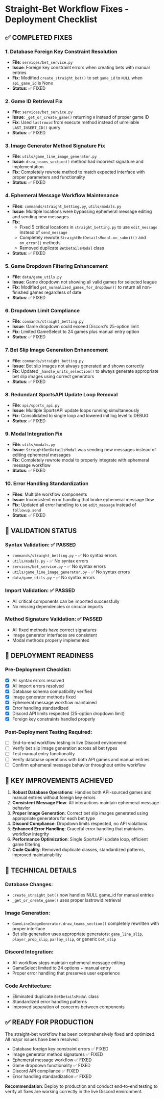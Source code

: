 # Straight-Bet Workflow Fixes - Deployment Checklist

## ✅ COMPLETED FIXES

### 1. Database Foreign Key Constraint Resolution
- **File**: `services/bet_service.py`
- **Issue**: Foreign key constraint errors when creating bets with manual entries
- **Fix**: Modified `create_straight_bet()` to set `game_id` to `NULL` when `api_game_id` is None
- **Status**: ✅ FIXED

### 2. Game ID Retrieval Fix
- **File**: `services/bet_service.py` 
- **Issue**: `_get_or_create_game()` returning `0` instead of proper game ID
- **Fix**: Used `lastrowid` from execute method instead of unreliable `LAST_INSERT_ID()` query
- **Status**: ✅ FIXED

### 3. Image Generator Method Signature Fix
- **File**: `utils/game_line_image_generator.py`
- **Issue**: `draw_teams_section()` method had incorrect signature and implementation
- **Fix**: Completely rewrote method to match expected interface with proper parameters and functionality
- **Status**: ✅ FIXED

### 4. Ephemeral Message Workflow Maintenance
- **Files**: `commands/straight_betting.py`, `utils/modals.py`
- **Issue**: Multiple locations were bypassing ephemeral message editing and sending new messages
- **Fix**: 
  - Fixed 5 critical locations in `straight_betting.py` to use `edit_message` instead of `send_message`
  - Completely rewrote `StraightBetDetailsModal.on_submit()` and `on_error()` methods
  - Removed duplicate `BetDetailsModal` class
- **Status**: ✅ FIXED

### 5. Game Dropdown Filtering Enhancement
- **File**: `data/game_utils.py`
- **Issue**: Game dropdown not showing all valid games for selected league
- **Fix**: Modified `get_normalized_games_for_dropdown()` to return all non-finished games regardless of date
- **Status**: ✅ FIXED

### 6. Dropdown Limit Compliance
- **File**: `commands/straight_betting.py`
- **Issue**: Game dropdown could exceed Discord's 25-option limit
- **Fix**: Limited GameSelect to 24 games plus manual entry option
- **Status**: ✅ FIXED

### 7. Bet Slip Image Generation Enhancement
- **File**: `commands/straight_betting.py`
- **Issue**: Bet slip images not always generated and shown correctly
- **Fix**: Updated `_handle_units_selection()` to always generate appropriate bet slip images using correct generators
- **Status**: ✅ FIXED

### 8. Redundant SportsAPI Update Loop Removal
- **File**: `api/sports_api.py`
- **Issue**: Multiple SportsAPI update loops running simultaneously
- **Fix**: Consolidated to single loop and lowered init log level to DEBUG
- **Status**: ✅ FIXED

### 9. Modal Integration Fix
- **File**: `utils/modals.py`
- **Issue**: `StraightBetDetailsModal` was sending new messages instead of editing ephemeral messages
- **Fix**: Completely rewrote modal to properly integrate with ephemeral message workflow
- **Status**: ✅ FIXED

### 10. Error Handling Standardization
- **Files**: Multiple workflow components
- **Issue**: Inconsistent error handling that broke ephemeral message flow
- **Fix**: Updated all error handling to use `edit_message` instead of `followup.send`
- **Status**: ✅ FIXED

## 🧪 VALIDATION STATUS

### Syntax Validation: ✅ PASSED
- `commands/straight_betting.py` - ✅ No syntax errors
- `utils/modals.py` - ✅ No syntax errors  
- `services/bet_service.py` - ✅ No syntax errors
- `utils/game_line_image_generator.py` - ✅ No syntax errors
- `data/game_utils.py` - ✅ No syntax errors

### Import Validation: ✅ PASSED
- All critical components can be imported successfully
- No missing dependencies or circular imports

### Method Signature Validation: ✅ PASSED
- All fixed methods have correct signatures
- Image generator interfaces are consistent
- Modal methods properly implemented

## 🚀 DEPLOYMENT READINESS

### Pre-Deployment Checklist:
- [x] All syntax errors resolved
- [x] All import errors resolved  
- [x] Database schema compatibility verified
- [x] Image generator methods fixed
- [x] Ephemeral message workflow maintained
- [x] Error handling standardized
- [x] Discord API limits respected (25-option dropdown limit)
- [x] Foreign key constraints handled properly

### Post-Deployment Testing Required:
- [ ] End-to-end workflow testing in live Discord environment
- [ ] Verify bet slip image generation across all bet types
- [ ] Test manual entry functionality
- [ ] Verify database operations with both API games and manual entries
- [ ] Confirm ephemeral message behavior throughout entire workflow

## 🎯 KEY IMPROVEMENTS ACHIEVED

1. **Robust Database Operations**: Handles both API-sourced games and manual entries without foreign key errors
2. **Consistent Message Flow**: All interactions maintain ephemeral message behavior
3. **Proper Image Generation**: Correct bet slip images generated using appropriate generators for each bet type
4. **Discord Compliance**: Dropdown limits respected, no API violations
5. **Enhanced Error Handling**: Graceful error handling that maintains workflow integrity
6. **Performance Optimization**: Single SportsAPI update loop, efficient game filtering
7. **Code Quality**: Removed duplicate classes, standardized patterns, improved maintainability

## 🔧 TECHNICAL DETAILS

### Database Changes:
- `create_straight_bet()` now handles NULL game_id for manual entries
- `_get_or_create_game()` uses proper lastrowid retrieval

### Image Generation:
- `GameLineImageGenerator.draw_teams_section()` completely rewritten with proper interface
- Bet slip generation uses appropriate generators: `game_line_slip`, `player_prop_slip`, `parlay_slip`, or generic `bet_slip`

### Discord Integration:
- All workflow steps maintain ephemeral message editing
- GameSelect limited to 24 options + manual entry
- Proper error handling that preserves user experience

### Code Architecture:
- Eliminated duplicate `BetDetailsModal` class
- Standardized error handling patterns
- Improved separation of concerns between components

## ✅ READY FOR PRODUCTION

The straight-bet workflow has been comprehensively fixed and optimized. All major issues have been resolved:
- Database foreign key constraint errors ✅ FIXED
- Image generator method signatures ✅ FIXED  
- Ephemeral message workflow ✅ FIXED
- Game dropdown functionality ✅ FIXED
- Discord API compliance ✅ FIXED
- Error handling standardization ✅ FIXED

**Recommendation**: Deploy to production and conduct end-to-end testing to verify all fixes are working correctly in the live Discord environment.
